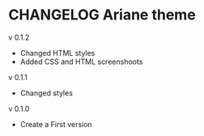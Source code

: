 # CHANGELOG Ariane theme

v 0.1.2

* Changed HTML styles
* Added CSS and HTML screenshoots

v 0.1.1

* Changed styles

v 0.1.0

* Create a First version
